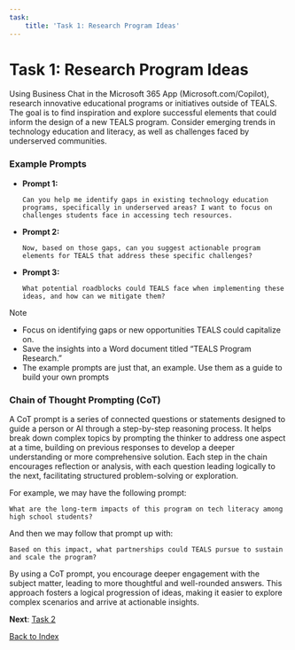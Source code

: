 ```yaml
---
task:
    title: 'Task 1: Research Program Ideas'
---
```


# Task 1: Research Program Ideas

Using Business Chat in the Microsoft 365 App (Microsoft.com/Copilot), research innovative educational programs or initiatives outside of TEALS. The goal is to find inspiration and explore successful elements that could inform the design of a new TEALS program. Consider emerging trends in technology education and literacy, as well as challenges faced by underserved communities.

### Example Prompts

- **Prompt 1:** 
    ```text
    Can you help me identify gaps in existing technology education programs, specifically in underserved areas? I want to focus on challenges students face in accessing tech resources.
    ```
- **Prompt 2:** 
    ```text
    Now, based on those gaps, can you suggest actionable program elements for TEALS that address these specific challenges?
    ```
- **Prompt 3:** 
    ```text
    What potential roadblocks could TEALS face when implementing these ideas, and how can we mitigate them?
    ```

> [!NOTE] 
> - Focus on identifying gaps or new opportunities TEALS could capitalize on.
> - Save the insights into a Word document titled “TEALS Program Research.”
> - The example prompts are just that, an example. Use them as a guide to build your own prompts

### Chain of Thought Prompting (CoT)

A CoT prompt is a series of connected questions or statements designed to guide a person or AI through a step-by-step reasoning process. It helps break down complex topics by prompting the thinker to address one aspect at a time, building on previous responses to develop a deeper understanding or more comprehensive solution. Each step in the chain encourages reflection or analysis, with each question leading logically to the next, facilitating structured problem-solving or exploration.

For example, we may have the following prompt:

```text
What are the long-term impacts of this program on tech literacy among high school students?
```
And then we may follow that prompt up with:

```text
Based on this impact, what partnerships could TEALS pursue to sustain and scale the program?
```

By using a CoT prompt, you encourage deeper engagement with the subject matter, leading to more thoughtful and well-rounded answers. This approach fosters a logical progression of ideas, making it easier to explore complex scenarios and arrive at actionable insights.

**Next**: [Task 2](https://maquinl.github.io/CELA-Academy-Microsoft-Copilot-Experience/Instructions/Labs/Task_2_Draft_a_Program_Proposal.html)

[Back to Index](https://maquinl.github.io/CELA-Academy-Microsoft-Copilot-Experience/) 

